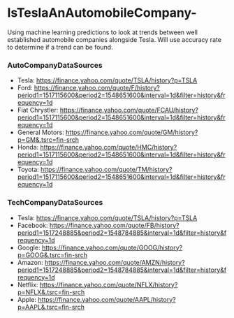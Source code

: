 # IsTeslaAnAutomobileCompany-
Using machine learning predictions to look at trends between well established automobile companies alongside Tesla. Will use accuracy rate to determine if a trend can be found.

### AutoCompanyDataSources
* Tesla: https://finance.yahoo.com/quote/TSLA/history?p=TSLA  
* Ford: https://finance.yahoo.com/quote/F/history?period1=1517115600&period2=1548651600&interval=1d&filter=history&frequency=1d  
* Fiat Chrystler: https://finance.yahoo.com/quote/FCAU/history?period1=1517115600&period2=1548651600&interval=1d&filter=history&frequency=1d  
* General Motors: https://finance.yahoo.com/quote/GM/history?p=GM&.tsrc=fin-srch
* Honda: https://finance.yahoo.com/quote/HMC/history?period1=1517115600&period2=1548651600&interval=1d&filter=history&frequency=1d  
* Toyota: https://finance.yahoo.com/quote/TM/history?period1=1517115600&period2=1548651600&interval=1d&filter=history&frequency=1d  

### TechCompanyDataSources
* Tesla: https://finance.yahoo.com/quote/TSLA/history?p=TSLA    
* Facebook: https://finance.yahoo.com/quote/FB/history?period1=1517248885&period2=1548784885&interval=1d&filter=history&frequency=1d  
* Google: https://finance.yahoo.com/quote/GOOG/history?p=GOOG&.tsrc=fin-srch  
* Amazon: https://finance.yahoo.com/quote/AMZN/history?period1=1517248885&period2=1548784885&interval=1d&filter=history&frequency=1d  
* Netflix: https://finance.yahoo.com/quote/NFLX/history?p=NFLX&.tsrc=fin-srch  
* Apple: https://finance.yahoo.com/quote/AAPL/history?p=AAPL&.tsrc=fin-srch  
